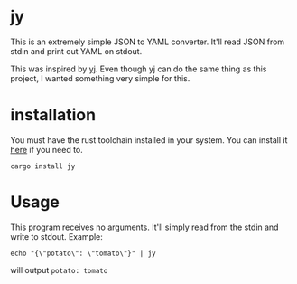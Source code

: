 # jy

This is an extremely simple JSON to YAML converter. It'll read JSON from stdin and print out YAML on stdout.

This was inspired by [yj](https://github.com/bruceadams/yj). Even though yj can do the same thing as this project, I wanted something very simple for this.

# installation

You must have the rust toolchain installed in your system. You can install it [here](https://www.rust-lang.org/tools/install) if you need to.

`cargo install jy`

# Usage

This program receives no arguments. It'll simply read from the stdin and write to stdout. Example:

`echo "{\"potato\": \"tomato\"}" | jy`

will output `potato: tomato`
